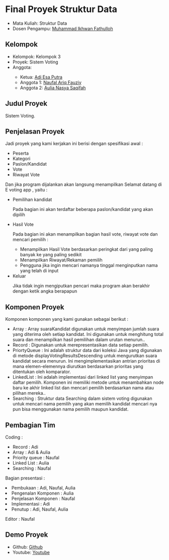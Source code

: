 # Final Proyek Struktur Data
<ul>
  <li>Mata Kuliah: Struktur Data</li>
  <li>Dosen Pengampu: <a href="https://github.com/Muhammad-Ikhwan-Fathulloh">Muhammad Ikhwan Fathulloh</a></li>
</ul>

## Kelompok
<ul>
  <li>Kelompok: Kelompok 3</li>
  <li>Proyek: Sistem Voting</li>
  <li>Anggota:</li>
  <ul>
    <li>Ketua: <a href="">Adi Esa Putra</a></li>
    <li>Anggota 1: <a href="https://github.com/Naufal-Ariq">Naufal Ariq Fauziy</a></li>
    <li>Anggota 2: <a href="https://github.com/aulianasyasaqifah">Aulia Nasya Saqifah</a></li>
  </ul>
</ul>

## Judul Proyek
<p>Sistem Voting.</p>

## Penjelasan Proyek
<p>Jadi proyek yang kami kerjakan ini berisi dengan spesifikasi awal : </p>
<ul>
  <li>Peserta</li>
  <li>Kategori</li>
  <li>Paslon/Kandidat</li>
  <li>Vote</li>
  <li>Riwayat Vote</li>
</ul>

<p>Dan jika program dijalankan akan langsung menampilkan Selamat datang di E voting app , yaitu :</p>
<ul>
  <li>Pemilihan kandidat</li>
  <p>Pada bagian ini akan terdaftar beberapa paslon/kandidat yang akan dipilih</p>
  <p></p>
  <li>Hasil Vote</li>
  <p>Pada bagian ini akan menampilkan bagian hasil vote, riwayat vote dan mencari pemilih :</p>
   <ul>
    <li>Menampilkan Hasil Vote berdasarkan peringkat dari yang paling banyak ke yang paling sedikit</li>
    <li>Menampilkan Riwayat/Rekaman pemilih </li>
    <li>Pengguna jika ingin mencari namanya tinggal menginputkan nama yang telah di input</li>
  </ul>
  <li>Keluar</li>
  <p>Jika tidak ingin mengiputkan pencari maka program akan berakhir dengan ketik angka berapapun</p>
</ul>

## Komponen Proyek
<p>Komponen komponen yang kami gunakan sebagai berikut :</p>
<ul>
  <li>Array      : Array suaraKandidat digunakan untuk menyimpan jumlah suara yang diterima oleh setiap kandidat. Ini digunakan untuk menghitung total suara dan menampilkan hasil pemilihan dalam urutan menurun..</li>
  <li>Record     : Digunakan untuk merepresentasikan data setiap pemilih.</li>
  <li>PriortyQueue      : Ini adalah struktur data dari koleksi Java yang digunakan di metode displayVotingResultsDescending untuk mengurutkan suara kandidat secara menurun. Ini mengimplementasikan antrian prioritas di mana elemen-elemennya diurutkan berdasarkan prioritas yang ditentukan oleh komparator.</li>
  <li>LinkedList : Ini adalah implementasi dari linked list yang menyimpan daftar pemilih. Komponen ini memiliki metode untuk menambahkan node baru ke akhir linked list dan mencari pemilih berdasarkan nama atau pilihan mereka..</li>
  <li>Searching  : Struktur data Searching dalam sistem voting digunakan untuk mencari nama pemilih yang akan memilih kandidat mencari nya pun bisa menggunakan nama pemilih maupun kandidat.</li>
</ul>


## Pembagian Tim
<p>Coding : </p>
<ul>
  <li>Record      : Adi</li>
  <li>Array       : Adi & Aulia</li>
  <li>Priority queue       : Naufal</li>
  <li>Linked List : Aulia</li>
  <li>Searching   : Naufal</li>
</ul>
<p></p>
<p>Bagian presentasi : </p>
  <li>Pembukaan                 : Adi, Naufal, Aulia</li>
  <li>Pengenalan Komponen       : Aulia</li>
  <li>Penjelasan Komponen       : Naufal</li>
  <li>Implementasi               : Adi</li>
  <li>Penutup                   : Adi, Naufal, Aulia</li>
</ul>
<p></p>
<P>Editor : Naufal</P>

## Demo Proyek
<ul>
  <li>Github: <a href="https://github.com/Naufal-Ariq/Sistem-Voting">Github</a></li>
  <li>Youtube: <a href="https://youtu.be/uaNXkfzuApY">Youtube</a></li>
</ul>

